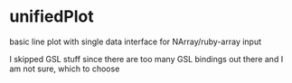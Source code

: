 # unifiedPlot
basic line plot with single data interface for NArray/ruby-array input

I skipped GSL stuff since there are too many GSL bindings out there and I am not sure, which to choose


